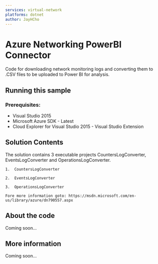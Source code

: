 ```yaml
---
services: virtual-network
platforms: dotnet
author: JayHCho
---
```


# Azure Networking PowerBI Connector

Code for downloading network monitoring logs and converting them to .CSV files to be uploaded to Power BI for analysis.
## Running this sample
### Prerequisites:

* Visual Studio 2015
* Microsoft Azure SDK - Latest
* Cloud Explorer for Visual Studio 2015 - Visual Studio Extension
 
## Solution Contents
The solution contains 3  executable projects CountersLogConverter, EventsLogConverter and OperationsLogConverter.

```
1.  CountersLogConverter
```
```
2.  EventsLogConverter
```
```
3.  OperationsLogConverter

Fore more information goto: https://msdn.microsoft.com/en-us/library/azure/dn790557.aspx
```
## About the code
Coming soon...
## More information
Coming soon...
